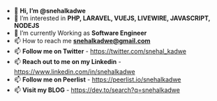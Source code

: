 - 👋 **Hi, I’m @snehalkadwe**
- 👀 I’m interested in **PHP, LARAVEL, VUEJS, LIVEWIRE, JAVASCRIPT, NODEJS**
- 🌱 I’m currently Working as **Software Engineer**
- 📫 How to reach me **snehalkadwe@gmail.com**
- 📫 **Follow me on Twitter** - https://twitter.com/snehal_kadwe
- 📫 **Reach out to me on my Linkedin** - https://www.linkedin.com/in/snehalkadwe
- 📫 **Follow me on Peerlist** - https://peerlist.io/snehalkadwe
- 📫 **Visit my BLOG** - https://dev.to/search?q=snehalkadwe

<!---
snehalkadwe/snehalkadwe is a ✨ special ✨ repository because its `README.md` (this file) appears on your GitHub profile.
You can click the Preview link to take a look at your changes.
--->
